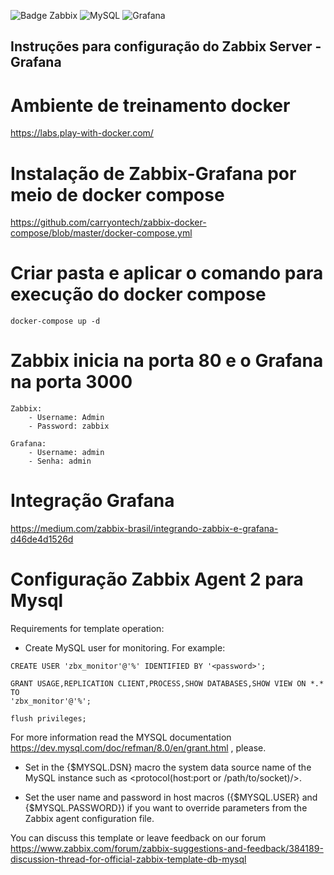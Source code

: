 ![Badge Zabbix](http://img.shields.io/static/v1?label=&message=Zabbix&color=RED&style=for-the-badge)
![MySQL](https://img.shields.io/badge/mysql-%2300f.svg?style=for-the-badge&logo=mysql&logoColor=white)
![Grafana](https://img.shields.io/badge/grafana-%23F46800.svg?style=for-the-badge&logo=grafana&logoColor=white)

## Instruções para configuração do Zabbix Server - Grafana

# Ambiente de treinamento docker
https://labs.play-with-docker.com/


# Instalação de Zabbix-Grafana por meio de docker compose 
https://github.com/carryontech/zabbix-docker-compose/blob/master/docker-compose.yml

# Criar pasta e aplicar o comando para execução do docker compose
```
docker-compose up -d
```

# Zabbix inicia na porta 80 e o Grafana na porta 3000
```
Zabbix:
	- Username: Admin
	- Password: zabbix
```	

```
Grafana:
	- Username: admin
	- Senha: admin
```



# Integração Grafana

https://medium.com/zabbix-brasil/integrando-zabbix-e-grafana-d46de4d1526d

# Configuração Zabbix Agent 2 para Mysql
Requirements for template operation:

* Create MySQL user for monitoring. For example:
```
CREATE USER 'zbx_monitor'@'%' IDENTIFIED BY '<password>';
```
```
GRANT USAGE,REPLICATION CLIENT,PROCESS,SHOW DATABASES,SHOW VIEW ON *.* TO
'zbx_monitor'@'%';
```
```
flush privileges;
```	
For more information read the MYSQL documentation https://dev.mysql.com/doc/refman/8.0/en/grant.html , please. 
	
* Set in the {$MYSQL.DSN} macro the system data source name of the MySQL instance such as <protocol(host:port or /path/to/socket)/>.
	
* Set the user name and password in host macros ({$MYSQL.USER} and {$MYSQL.PASSWORD}) if you want to override parameters from the Zabbix agent configuration file.


You can discuss this template or leave feedback on our forum https://www.zabbix.com/forum/zabbix-suggestions-and-feedback/384189-discussion-thread-for-official-zabbix-template-db-mysql
